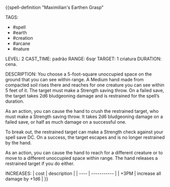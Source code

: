 {{spell-definition "Maximilian's Earthen Grasp"

TAGS:
- #spell
- #earth
- #creation
- #arcane
- #nature

LEVEL: 2
CAST_TIME: padrão
RANGE: 6sqr
TARGET: 1 criatura
DURATION: cena.

DESCRIPTION:
You choose a 5-foot-square unoccupied space on the ground that you can see within range. A Medium hand made from compacted soil rises there and reaches for one creature you can see within 5 feet of it. The target must make a Strength saving throw. On a failed save, the target takes 2d6 bludgeoning damage and is restrained for the spell’s duration.

As an action, you can cause the hand to crush the restrained target, who must make a Strength saving throw. It takes 2d6 bludgeoning damage on a failed save, or half as much damage on a successful one.

To break out, the restrained target can make a Strength check against your spell save DC. On a success, the target escapes and is no longer restrained by the hand.  

As an action, you can cause the hand to reach for a different creature or to move to a different unoccupied space within range. The hand releases a restrained target if you do either.

INCREASES:
| cost | description |
| ---- | ----------- |
| +3PM | increase all damage by +1d6 |
}}
